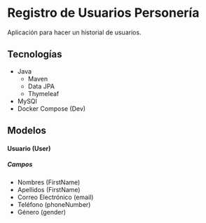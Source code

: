 # Registro de Usuarios Personería

Aplicación para hacer un historial de usuarios.

## Tecnologías

- Java
  - Maven
  - Data JPA
  - Thymeleaf
- MySQl
- Docker Compose (Dev)

## Modelos

#### Usuario (User)

##### Campos

- Nombres (FirstName)
- Apellidos (FirstName)
- Correo Electrónico (email)
- Teléfono (phoneNumber)
- Género (gender)
